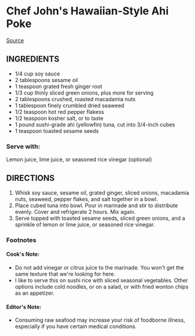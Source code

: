# Chef John's Hawaiian-Style Ahi Poke

[Source](https://www.allrecipes.com/recipe/254946/chef-johns-hawaiian-style-ahi-poke/)

## INGREDIENTS

- 1/4 cup soy sauce
- 2 tablespoons sesame oil
- 1 teaspoon grated fresh ginger root
- 1/3 cup thinly sliced green onions, plus more for serving
- 2 tablespoons crushed, roasted macadamia nuts
- 1 tablespoon finely crumbled dried seaweed
- 1/2 teaspoon hot red pepper flakess
- 1/2 teaspoon kosher salt, or to taste
- 1 pound sushi-grade ahi (yellowfin) tuna, cut into 3/4-inch cubes
- 1 teaspoon toasted sesame seeds

### Serve with:
Lemon juice, lime juice, or seasoned rice vinegar (optional)

## DIRECTIONS

1) Whisk soy sauce, sesame oil, grated ginger, sliced onions, macadamia nuts, seaweed, pepper flakes, and salt together in a bowl.
2) Place cubed tuna into bowl. Pour in marinade and stir to distribute evenly. Cover and refrigerate 2 hours. Mix again.
3) Serve topped with toasted sesame seeds, sliced green onions, and a sprinkle of lemon or lime juice, or seasoned rice vinegar.

### Footnotes

#### Cook's Note:
- Do not add vinegar or citrus juice to the marinade. You won't get the same texture that we're looking for here.
- I like to serve this on sushi rice with sliced seasonal vegetables. Other options include cold noodles, or on a salad, or with fried wonton chips as an appetizer.

#### Editor's Note:
- Consuming raw seafood may increase your risk of foodborne illness, especially if you have certain medical conditions.
